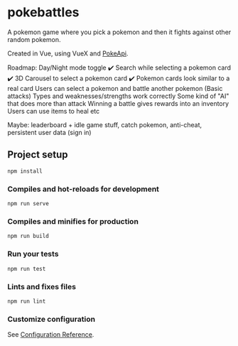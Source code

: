 # pokebattles

A pokemon game where you pick a pokemon and then it fights against other random pokemon.

Created in Vue, using VueX and [PokeApi](https://pokeapi.co/).

Roadmap:
Day/Night mode toggle ✔️
Search while selecting a pokemon card ✔️
3D Carousel to select a pokemon card ✔️
Pokemon cards look similar to a real card
Users can select a pokemon and battle another pokemon (Basic attacks)
Types and weaknesses/strengths work correctly
Some kind of "AI" that does more than attack
Winning a battle gives rewards into an inventory
Users can use items to heal etc

Maybe: leaderboard + idle game stuff, catch pokemon, anti-cheat, persistent user data (sign in)

## Project setup

```
npm install
```

### Compiles and hot-reloads for development

```
npm run serve
```

### Compiles and minifies for production

```
npm run build
```

### Run your tests

```
npm run test
```

### Lints and fixes files

```
npm run lint
```

### Customize configuration

See [Configuration Reference](https://cli.vuejs.org/config/).

